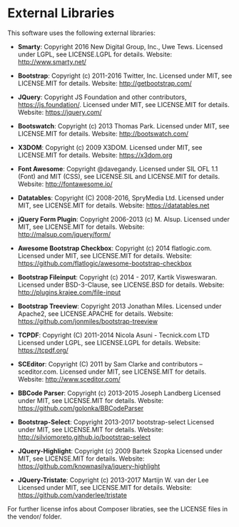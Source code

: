 # External Libraries
This software uses the following external libraries:

* **Smarty**: Copyright 2016 New Digital Group, Inc., Uwe Tews.
    Licensed under LGPL, see LICENSE.LGPL for details.
    Website: http://www.smarty.net/
    
* **Bootstrap**: Copyright (c) 2011-2016 Twitter, Inc.
    Licensed under MIT, see LICENSE.MIT for details.
    Website: http://getbootstrap.com/
    
* **JQuery**: Copyright JS Foundation and other contributors, https://js.foundation/.
    Licensed under MIT, see LICENSE.MIT for details.
    Website: https://jquery.com/
    
* **Bootswatch**: Copyright (c) 2013 Thomas Park.
    Licensed under MIT, see LICENSE.MIT for details.
    Website: http://bootswatch.com/
    
* **X3DOM**: Copyright (c) 2009 X3DOM.
    Licensed under MIT, see LICENSE.MIT for details.
    Website: https://x3dom.org
    
* **Font Awesome**: Copyright @davegandy.
    Licensed under SIL OFL 1.1 (Font) and MIT (CSS), see LICENSE.SIL and LICENSE.MIT for details.
    Website: http://fontawesome.io/
    
* **Datatables**: Copyright (C) 2008-2016, SpryMedia Ltd.
    Licensed under MIT, see LICENSE.MIT for details.
    Website: https://datatables.net
    
* **jQuery Form Plugin**: Copyright 2006-2013 (c) M. Alsup.
    Licensed under MIT, see LICENSE.MIT for details.
    Website: http://malsup.com/jquery/form/
    
* **Awesome Bootstrap Checkbox**: Copyright (c) 2014 flatlogic.com.
    Licensed under MIT, see LICENSE.MIT for details.
    Website: https://github.com/flatlogic/awesome-bootstrap-checkbox
    
* **Bootstrap Fileinput**: Copyright (c) 2014 - 2017, Kartik Visweswaran.
    Licensed under BSD-3-Clause, see LICENSE.BSD for details.
    Website: http://plugins.krajee.com/file-input
    
* **Bootstrap Treeview**: Copyright 2013 Jonathan Miles.
    Licensed under Apache2, see LICENSE.APACHE for details.
    Website: https://github.com/jonmiles/bootstrap-treeview
    
* **TCPDF**: Copyright (C) 2011-2014 Nicola Asuni - Tecnick.com LTD
    Licensed under LGPL, see LICENSE.LGPL for details.
    Website: https://tcpdf.org/
    
* **SCEditor**: Copyright (C) 2011 by Sam Clarke and contributors – sceditor.com.
    Licensed under MIT, see LICENSE.MIT for details.
    Website: http://www.sceditor.com/
    
* **BBCode Parser**: Copyright (c) 2013-2015 Joseph Landberg
    Licensed under MIT, see LICENSE.MIT for details.
    Website: https://github.com/golonka/BBCodeParser

* **Bootstrap-Select**: Copyright 2013-2017 bootstrap-select
    Licensed under MIT, see LICENSE.MIT for details.
    Website: http://silviomoreto.github.io/bootstrap-select

* **JQuery-Highlight**:  Copyright (c) 2009 Bartek Szopka
    Licensed under MIT, see LICENSE.MIT for details.
    Website: https://github.com/knownasilya/jquery-highlight

* **JQuery-Tristate**: Copyright (c) 2013-2017 Martijn W. van der Lee
    Licensed under MIT, see LICENSE.MIT for details.
    Website: https://github.com/vanderlee/tristate
    
For further license infos about Composer libraties, see the LICENSE files in the vendor/ folder.